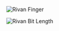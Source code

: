 
![Rivan Finger](https://github.com/user-attachments/assets/e2dca82d-8dfa-41e9-8ed1-8b8e5e249c61)

![Rivan Bit Length](https://github.com/user-attachments/assets/cf7bb7c5-6801-4445-a5dd-0baa12da7c98)
